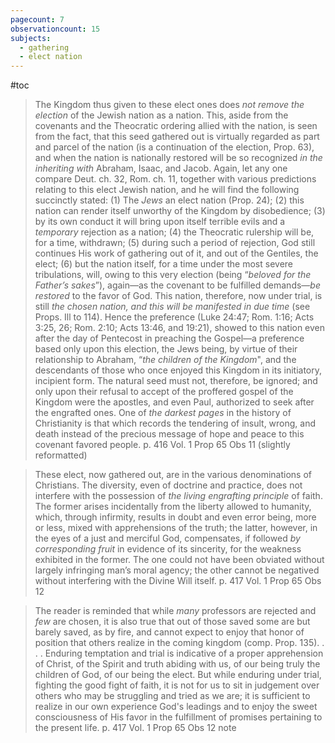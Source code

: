 ```yaml
---
pagecount: 7
observationcount: 15
subjects:
  - gathering
  - elect nation
---
```

#toc

>The Kingdom thus given to these elect ones does *not remove the election* of the Jewish nation as a nation. This, aside from the covenants and the Theocratic ordering allied with the nation, is seen from the fact, that this seed gathered out is virtually regarded as part and parcel of the nation (is a continuation of the election, Prop. 63), and when the nation is nationally restored will be so recognized *in the inheriting with* Abraham, Isaac, and Jacob. Again, let any one compare Deut. ch. 32, Rom. ch. 11, together with various predictions relating to this elect Jewish nation, and he will find the following succinctly stated: 
>(1) The *Jews* an elect nation (Prop. 24); 
>(2) this nation can render itself unworthy of the Kingdom by disobedience; 
>(3) by its own conduct it will bring upon itself terrible evils and a *temporary* rejection as a nation; 
>(4) the Theocratic rulership will be, for a time, withdrawn; 
>(5) during such a period of rejection, God still continues His work of gathering out of it, and out of the Gentiles, the elect; 
>(6) but the nation itself, for a time under the most severe tribulations, will, owing to this very election (being “*beloved for the Father’s sakes*”), again—as the covenant to be fulfilled demands—*be restored* to the favor of God. 
>This nation, therefore, now under trial, is still *the chosen nation, and this will be manifested in due time* (see Props. Ill to 114). Hence the preference (Luke 24:47; Rom. 1:16; Acts 3:25, 26; Rom. 2:10; Acts 13:46, and 19:21), showed to this nation even after the day of Pentecost in preaching the Gospel—a preference based only upon this election, the Jews being, by virtue of their relationship to Abraham, “*the children of the Kingdom*", and the descendants of those who once enjoyed this Kingdom in its initiatory, incipient form. The natural seed must not, therefore, be ignored; and only upon their refusal to accept of the proffered gospel of the Kingdom were the apostles, and even Paul, authorized to seek after the engrafted ones. One of *the darkest pages* in the history of Christianity is that which records the tendering of insult, wrong, and death instead of the precious message of hope and peace to this covenant favored people.
>p. 416 Vol. 1 Prop 65 Obs 11 (slightly reformatted)

>These elect, now gathered out, are in the various denominations of Christians. The diversity, even of doctrine and practice, does not interfere with the possession of *the living engrafting principle* of faith. The former arises incidentally from the liberty allowed to humanity, which, through infirmity, results in doubt and even error being, more or less, mixed with apprehensions of the truth; the latter, however, in the eyes of a just and merciful God, compensates, if followed *by corresponding fruit* in evidence of its sincerity, for the weakness exhibited in the former. The one could not have been obviated without largely infringing man’s moral agency; the other cannot be negatived without interfering with the Divine Will itself.
>p. 417 Vol. 1 Prop 65 Obs 12 

>The reader is reminded that while *many* professors are rejected and *few* are chosen, it is also true that out of those saved  some are but barely saved, as by fire, and cannot expect to enjoy that honor of position that others realize in the coming kingdom (comp. Prop. 135).
>. . .
>Enduring temptation and trial is indicative of a proper apprehension of Christ, of the Spirit and truth abiding with us, of our being truly the children of God, of our being the elect. But while enduring under trial, fighting the good fight of faith, it is not for us to sit in judgement over others who may be struggling and tried as we are; it is sufficient to realize in our own experience God's leadings and to enjoy the sweet consciousness of His favor in the fulfillment of promises pertaining to the present life.
>p. 417 Vol. 1 Prop 65 Obs 12 note






